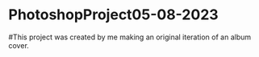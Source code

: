 # PhotoshopProject05-08-2023
#This project was created by me making an original iteration of an album cover.
